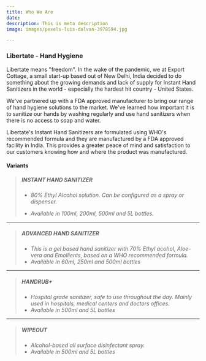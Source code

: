 ```yaml
---
title: Who We Are
date: 
description: This is meta description
image: images/pexels-luis-dalvan-3978594.jpg

---
```

### Libertate - Hand Hygiene

Libertate means "freedom". In the wake of the pandemic, we at Export Cottage, a small start-up based out of New Delhi, India decided to do something about the growing demands and lack of supply for Instant Hand Sanitizers in the world - especially the hardest hit country - United States.

We've partnered up with a FDA approved manufacturer to bring our range of hand hygiene solutions to the market. We've learned how important it is to sanitize our hands by washing regularly and use hand sanitizers when there is no access to soap and water.

Libertate's Instant Hand Sanitizers are formulated using WHO's recommended formula and they are manufactured by a FDA approved facility in India. This provides a greater peace of mind and satisfaction to our customers knowing how and where the product was manufactured.

#### Variants

> ##### _INSTANT HAND SANITIZER_
>
> * _80% Ethyl Alcohol solution. Can be configured as a spray or dispenser._
>
>
> * _Available in 100ml, 200ml, 500ml and 5L bottles._

***

> ##### _ADVANCED HAND SANITIZER_
>
> * _This is a gel based hand sanitizer with 70% Ethyl acohol, Aloe-vera and Emollients, based on a WHO recommended formula._
> * _Available in 60ml, 250ml and 500ml bottles_

***

> ##### _HANDRUB+_
>
> * _Hospital grade sanitizer, safe to use throughout the day. Mainly used in hospitals, medical centers and doctors offices._
> * _Available in 500ml and 5L bottles_

***

> ##### _WIPEOUT_
>
> * _Alcohol-based all surface disinfectant spray._
> * _Available in 500ml and 5L bottles_